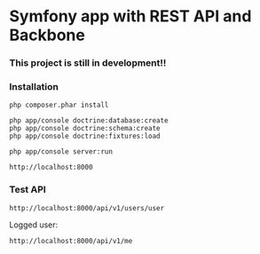 Symfony app with REST API and Backbone
======================================

### This project is still in development!!

### Installation

```
php composer.phar install
```

```
php app/console doctrine:database:create
php app/console doctrine:schema:create
php app/console doctrine:fixtures:load
```

```
php app/console server:run
```

```
http://localhost:8000
```

### Test API

```
http://localhost:8000/api/v1/users/user
```

Logged user:

```
http://localhost:8000/api/v1/me
```